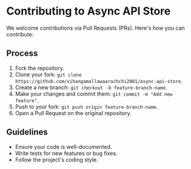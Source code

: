 # Contributing to Async API Store

We welcome contributions via Pull Requests (PRs). Here's how you can contribute:

## Process
1. Fork the repository.
2. Clone your fork: `git clone https://github.com/vihangamallawaarachchi2001/async-api-store`.
3. Create a new branch: `git checkout -b feature-branch-name`.
4. Make your changes and commit them: `git commit -m "Add new feature"`.
5. Push to your fork: `git push origin feature-branch-name`.
6. Open a Pull Request on the original repository.

## Guidelines
- Ensure your code is well-documented.
- Write tests for new features or bug fixes.
- Follow the project's coding style.
